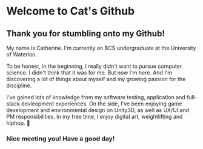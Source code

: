 # Welcome to Cat's Github

<!--
**xiec1377/xiec1377** is a ✨ _special_ ✨ repository because its `README.md` (this file) appears on your GitHub profile.

Here are some ideas to get you started:

- 🔭 I’m currently working on ...
- 🌱 I’m currently learning ...
- 👯 I’m looking to collaborate on ...
- 🤔 I’m looking for help with ...
- 💬 Ask me about ...
- 📫 How to reach me: ...
- 😄 Pronouns: ...
- ⚡ Fun fact: ...
-->

## Thank you for stumbling onto my Github! 

My name is Catherine. I'm currently an BCS undergraduate at the University of Waterloo. 

To be honest, in the beginning, I really didn't want to pursue computer science. I didn't think that it was for me. But now I'm here. And I'm discovering a lot of things about myself and my growing passion for the discipline. 

I've gained lots of knowledge from my software testing, application and full-stack devleopment experiences. On the side, I've been enjoying game development and environmental design on Unity3D, as well as UX/UI and PM responsibilities. In my free time, I enjoy digital art, weightlifting and hiphop. :dancer:

### Nice meeting you! Have a good day!

